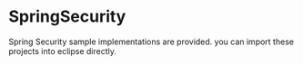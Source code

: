SpringSecurity
==============
Spring Security sample implementations are provided. you can import these projects into eclipse directly.
